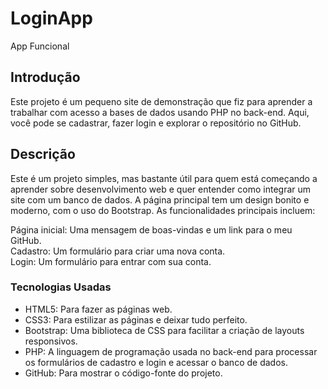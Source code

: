 # LoginApp

App Funcional

## Introdução 

Este projeto é um pequeno site de demonstração que fiz para aprender a trabalhar com acesso a bases de dados usando PHP no back-end. Aqui, você pode se cadastrar, fazer login e explorar o repositório no GitHub.

## Descrição 

Este é um projeto simples, mas bastante útil para quem está começando a aprender sobre desenvolvimento web e quer entender como integrar um site com um banco de dados. A página principal tem um design bonito e moderno, com o uso do Bootstrap. As funcionalidades principais incluem:

Página inicial: Uma mensagem de boas-vindas e um link para o meu GitHub.  
Cadastro: Um formulário para criar uma nova conta.  
Login: Um formulário para entrar com sua conta.  

### Tecnologias Usadas

- HTML5: Para fazer as páginas web.  
- CSS3: Para estilizar as páginas e deixar tudo perfeito.  
- Bootstrap: Uma biblioteca de CSS para facilitar a criação de layouts responsivos.  
- PHP: A linguagem de programação usada no back-end para processar os formulários de cadastro e login e acessar o banco de dados.  
- GitHub: Para mostrar o código-fonte do projeto.  


